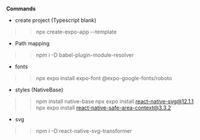 **Commands**

- create project (Typescript blank)
>> npx create-expo-app --template

- Path mapping
>> npm i -D babel-plugin-module-resolver

- fonts
>> npx expo install expo-font @expo-google-fonts/roboto

- styles (NativeBase)
>> npm install native-base
>> npx expo install react-native-svg@12.1.1
>> npx expo install react-native-safe-area-context@3.3.2

- svg
>> npm i -D react-native-svg-transformer